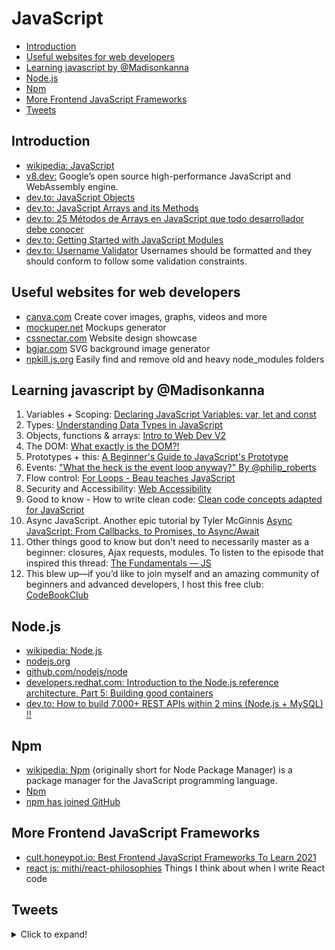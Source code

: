 # JavaScript
- [Introduction](#introduction)
- [Useful websites for web developers](#useful-websites-for-web-developers)
- [Learning javascript by @Madisonkanna](#learning-javascript-by-madisonkanna)
- [Node.js](#nodejs)
- [Npm](#npm)
- [More Frontend JavaScript Frameworks](#more-frontend-javascript-frameworks)
- [Tweets](#tweets)
## Introduction
- [wikipedia: JavaScript](https://en.wikipedia.org/wiki/JavaScript)
- [v8.dev:](https://v8.dev/) Google’s open source high-performance JavaScript and WebAssembly engine.
- [dev.to: JavaScript Objects](https://dev.to/shreyazz/javascript-objects-57ob)
- [dev.to: JavaScript Arrays and its Methods](https://dev.to/insha/javascript-array-and-its-methods-432k)
- [dev.to: 25 Métodos de Arrays en JavaScript que todo desarrollador debe conocer](https://dev.to/gdcodev/25-metodos-de-arrays-en-javascript-que-todo-desarrollador-debe-conocer-4a2d)
- [dev.to: Getting Started with JavaScript Modules](https://dev.to/thecoollearner/getting-started-with-javascript-modules-2mkg)
- [dev.to: Username Validator](https://dev.to/lizardkinglk/username-validator-1n8g) Usernames should be formatted and they should conform to follow some validation constraints.

## Useful websites for web developers
- [canva.com](https://www.canva.com/) Create cover images, graphs, videos and more
- [mockuper.net](https://mockuper.net/) Mockups generator
- [cssnectar.com](https://cssnectar.com/) Website design showcase
- [bgjar.com](https://bgjar.com/) SVG background image generator
- [npkill.js.org](https://npkill.js.org/) Easily find and remove old and heavy node_modules folders

## Learning javascript by @Madisonkanna
1. Variables + Scoping: [Declaring JavaScript Variables: var, let and const](https://scotch.io/courses/10-need-to-know-javascript-concepts/declaring-javascript-variables-var-let-and-const)
2. Types: [Understanding Data Types in JavaScript](https://www.digitalocean.com/community/tutorials/understanding-data-types-in-javascript)
3. Objects, functions & arrays: [Intro to Web Dev V2](https://btholt.github.io/intro-to-web-dev-v2/intro/)
4. The DOM: [What exactly is the DOM?!](https://dev.to/karaluton/what-exactly-is-the-dom-jhg)
5. Prototypes + this: [A Beginner's Guide to JavaScript's Prototype](https://ui.dev/beginners-guide-to-javascript-prototype/)
6. Events: ["What the heck is the event loop anyway?" By @philip_roberts](https://www.youtube.com/watch?v=8aGhZQkoFbQ)
7. Flow control: [For Loops - Beau teaches JavaScript](https://www.youtube.com/watch?v=24Wpg6njlYI)
8. Security and Accessibility: [Web Accessibility](https://www.udacity.com/course/web-accessibility--ud891)
9. Good to know - How to write clean code: [Clean code concepts adapted for JavaScript](https://github.com/ryanmcdermott/clean-code-javascript)
10. Async JavaScript. Another epic tutorial by Tyler McGinnis [Async JavaScript: From Callbacks, to Promises, to Async/Await](https://ui.dev/async-javascript-from-callbacks-to-promises-to-async-await/)
11. Other things good to know but don't need to necessarily master as a beginner: closures, Ajax requests, modules. To listen to the episode that inspired this thread: [The Fundamentals — JS](https://syntax.fm/show/162/the-fundamentals-js)
12. This blew up—if you’d like to join myself and an amazing community of beginners and advanced developers, I host this free club: [CodeBookClub](https://madisonkanna.com/codebookclub/)

## Node.js
- [wikipedia: Node.js](https://en.wikipedia.org/wiki/Node.js)
- [nodejs.org](https://nodejs.org/)
- [github.com/nodejs/node](https://github.com/nodejs/node)
- [developers.redhat.com: Introduction to the Node.js reference architecture, Part 5: Building good containers](https://developers.redhat.com/articles/2021/08/26/introduction-nodejs-reference-architecture-part-5-building-good-containers#what_base_images_to_start_with_)
- [dev.to: How to build 7,000+ REST APIs within 2 mins (Node.js + MySQL) !!](https://dev.to/o1lab/how-to-build-7-000-rest-apis-within-2-mins-node-js-mysql-470b)

## Npm
- [wikipedia: Npm](https://en.wikipedia.org/wiki/Npm_(software)) (originally short for Node Package Manager) is a package manager for the JavaScript programming language. 
- [Npm](https://www.npmjs.com/)
- [npm has joined GitHub](https://github.blog/2020-04-15-npm-has-joined-github/)

## More Frontend JavaScript Frameworks
- [cult.honeypot.io: Best Frontend JavaScript Frameworks To Learn 2021](https://cult.honeypot.io/reads/best-frontend-javascript-frameworks-learn-2021/)
- [react js: mithi/react-philosophies](https://github.com/mithi/react-philosophies)  Things I think about when I write React code 

## Tweets
<details>
  <summary>Click to expand!</summary>

<center>
<blockquote class="twitter-tweet"><p lang="en" dir="ltr">If you&#39;re learning JavaScript, you&#39;ve likely heard people tell you how important it is to learn the fundamentals.<br><br>But what are they? And where do you learn them?<br><br>Here&#39;s a list of JavaScript fundamentals and my favorite free resources for learning them. 👇</p>&mdash; Madison Kanna (@Madisonkanna) <a href="https://twitter.com/Madisonkanna/status/1274424134139666432?ref_src=twsrc%5Etfw">June 20, 2020</a></blockquote> <script async src="https://platform.twitter.com/widgets.js" charset="utf-8"></script>
</center>
</details>